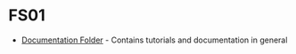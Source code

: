 # FS01

- [Documentation Folder](./documentation/) - Contains tutorials and documentation in general